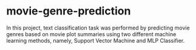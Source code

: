 # movie-genre-prediction
In this project, text classification task was performed by predicting movie genres based on movie plot summaries using two different machine learning methods, namely, Support Vector Machine and MLP Classifier.

